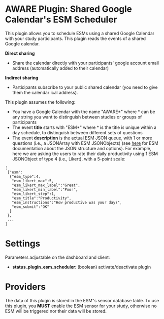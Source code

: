AWARE Plugin: Shared Google Calendar's ESM Scheduler
==========================

This plugin allows you to schedule ESMs using a shared Google Calendar with your study participants. This plugin reads the events of a shared Google calendar. 

**Direct sharing** 
- Share the calendar directly with your participants' google account email address (automatically added to their calendar)

**Indirect sharing**
- Participants subscribe to your public shared calendar (you need to give them the calendar ical address).

This plugin assumes the following:
- You have a Google Calendar with the name "AWARE*" where * can be any string you want to distinguish between studies or groups of participants
- The event **title** starts with "ESM*" where * is the title is unique within a day schedule, to distinguish between different sets of questions
- The event **description** is the actual ESM JSON queue, with 1 or more questions (i.e., a JSONArray with ESM JSONObjects) (see [here](http://www.awareframework.com/esm/) for ESM documentation about the JSON structure and options). For example, here we are asking the users to rate their daily productivity using 1 ESM JSONObject of type 4 (i.e., Likert), with a 5-point scale:

```
[
 {"esm":
  {"esm_type":4,
   "esm_likert_max":5,
   "esm_likert_max_label":"Great",
   "esm_likert_min_label":"Poor",
   "esm_likert_step":1,
   "esm_title":"Productivity",
   "esm_instructions":"How productive was your day?",
   "esm_submit":"OK"
  }
 },
 ...
]
```

# Settings
Parameters adjustable on the dashboard and client:
- **status_plugin_esm_scheduler**: (boolean) activate/deactivate plugin

# Providers
The data of this plugin is stored in the ESM"s sensor database table. To use this plugin, you **MUST** enable the ESM sensor for your study, otherwise no ESM will be triggered nor their data will be stored.
